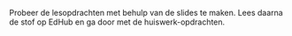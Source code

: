 Probeer de lesopdrachten met behulp van de slides te maken.
Lees daarna de stof op EdHub en ga door met de huiswerk-opdrachten.